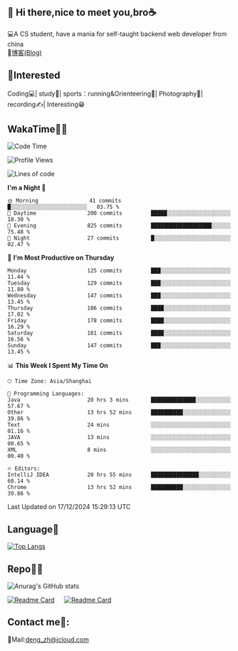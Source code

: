 👋 Hi there,nice to meet you,bro☕
---
💻A CS student, have a mania for self-taught backend web developer from china   
📌[博客(Blog)](https://github.com/HealUP/MyBlog)

 <!-- waka-box start -->
 <!-- waka-box end -->
 
🧲**Interested**
--
Coding💻| study📖| sports：running&Orienteering🏃‍| Photography📸| recording✍️| Interesting😁

WakaTime👨‍💻
---
<!--START_SECTION:waka-->
![Code Time](http://img.shields.io/badge/Code%20Time-2%2C267%20hrs%2031%20mins-blue)

![Profile Views](http://img.shields.io/badge/Profile%20Views-0-blue)

![Lines of code](https://img.shields.io/badge/From%20Hello%20World%20I%27ve%20Written-205.0%20thousand%20lines%20of%20code-blue)

**I'm a Night 🦉** 

```text
🌞 Morning                41 commits          █░░░░░░░░░░░░░░░░░░░░░░░░   03.75 % 
🌆 Daytime                200 commits         █████░░░░░░░░░░░░░░░░░░░░   18.30 % 
🌃 Evening                825 commits         ███████████████████░░░░░░   75.48 % 
🌙 Night                  27 commits          █░░░░░░░░░░░░░░░░░░░░░░░░   02.47 % 
```
📅 **I'm Most Productive on Thursday** 

```text
Monday                   125 commits         ███░░░░░░░░░░░░░░░░░░░░░░   11.44 % 
Tuesday                  129 commits         ███░░░░░░░░░░░░░░░░░░░░░░   11.80 % 
Wednesday                147 commits         ███░░░░░░░░░░░░░░░░░░░░░░   13.45 % 
Thursday                 186 commits         ████░░░░░░░░░░░░░░░░░░░░░   17.02 % 
Friday                   178 commits         ████░░░░░░░░░░░░░░░░░░░░░   16.29 % 
Saturday                 181 commits         ████░░░░░░░░░░░░░░░░░░░░░   16.56 % 
Sunday                   147 commits         ███░░░░░░░░░░░░░░░░░░░░░░   13.45 % 
```


📊 **This Week I Spent My Time On** 

```text
🕑︎ Time Zone: Asia/Shanghai

💬 Programming Languages: 
Java                     20 hrs 3 mins       ██████████████░░░░░░░░░░░   57.67 % 
Other                    13 hrs 52 mins      ██████████░░░░░░░░░░░░░░░   39.86 % 
Text                     24 mins             ░░░░░░░░░░░░░░░░░░░░░░░░░   01.16 % 
JAVA                     13 mins             ░░░░░░░░░░░░░░░░░░░░░░░░░   00.65 % 
XML                      8 mins              ░░░░░░░░░░░░░░░░░░░░░░░░░   00.40 % 

🔥 Editors: 
IntelliJ IDEA            20 hrs 55 mins      ███████████████░░░░░░░░░░   60.14 % 
Chrome                   13 hrs 52 mins      ██████████░░░░░░░░░░░░░░░   39.86 % 
```


 Last Updated on 17/12/2024 15:29:13 UTC
<!--END_SECTION:waka-->

Language🚀
---
[![Top Langs](https://github-readme-stats.vercel.app/api/top-langs/?username=HealUP&layout=compact&hide_border=true)](https://github.com/HealUP)

Repo🧑‍💻
---
![Anurag's GitHub stats](https://github-readme-stats.vercel.app/api?username=HealUP&count_private=true&show_icons=true&theme=gruvbox&hide_border=true) 

[![Readme Card](https://github-readme-stats.vercel.app/api/pin/?username=HealUP&repo=InternetEy&theme=transparent)](https://github.com/HealUP/InternetEy) &emsp;
[![Readme Card](https://github-readme-stats.vercel.app/api/pin/?username=HealUP&repo=CampusExperience&theme=transparent)](https://github.com/HealUP/CampusExperience)


Contact me📱:
---
📮Mail:deng_zh@icloud.com  
